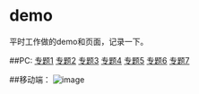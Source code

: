 ﻿# demo
平时工作做的demo和页面，记录一下。

##PC: 
[专题1](https://zhenbinjing.github.io/pc/new_1608hd/index.html)  [专题2](https://zhenbinjing.github.io/pc/new_1612hd/index.html)  [专题3](https://zhenbinjing.github.io/pc/new_1701hd/index.html)  [专题4](https://zhenbinjing.github.io/pc/new_1706hd/index.html)  [专题5](https://zhenbinjing.github.io/pc/new_1709hd/index.html)  [专题6](https://zhenbinjing.github.io/pc/new_1711hd/index.html)  [专题7](https://zhenbinjing.github.io/pc/new_1801hd/index.html)  

##移动端：
![image](https://zhenbinjing.github.io/m/yd.png)